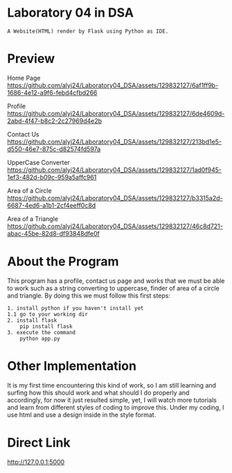 # Laboratory 04 in DSA
```
A Website(HTML) render by Flask using Python as IDE.
```
# Preview
Home Page
https://github.com/alyj24/Laboratory04_DSA/assets/129832127/6af1ff9b-1686-4e12-a9f6-febd4cfbd266

Profile
https://github.com/alyj24/Laboratory04_DSA/assets/129832127/6de4609d-2abd-4f47-b8c2-2c27969d4e2b

Contact Us
https://github.com/alyj24/Laboratory04_DSA/assets/129832127/213bd1e5-d550-46e7-875c-d82574fd597a

UpperCase Converter
https://github.com/alyj24/Laboratory04_DSA/assets/129832127/1ad0f945-1ef3-482d-b09c-959a5affc961

Area of a Circle
https://github.com/alyj24/Laboratory04_DSA/assets/129832127/b3315a2d-6687-4ed6-a1b1-2cf4eeff0c8d

Area of a Triangle
https://github.com/alyj24/Laboratory04_DSA/assets/129832127/46c8d721-abac-45be-82d8-df93848dfe0f

# About the Program
This program has a profile, contact us page and works that we must be able to work such as a string converting to uppercase, finder of area of a circle and triangle.
By doing this we must follow this first steps:
```
1. install python if you haven't install yet
1.1 go to your working dir 
2. install flask
    pip install flask
3. execute the command 
    python app.py
```
# Other Implementation
It is my first time encountering this kind of work, so I am still learning and surfing how this should work and what should I do properly and accordingly, 
for now it just resulted simple, yet, I will watch more tutorials and learn from different styles of coding to improve this. Under my coding, I use html 
and use a design inside in the style format. 
# Direct Link
http://127.0.0.1:5000
